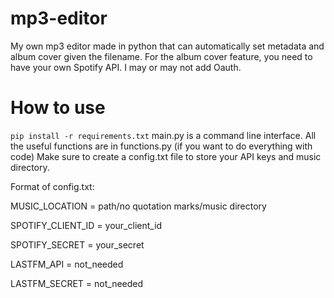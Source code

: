 # mp3-editor
My own mp3 editor made in python that can automatically set metadata and album cover given the filename. For the album cover feature, you need to have your own Spotify API. I may or may not add Oauth.


# How to use
`pip install -r requirements.txt`
main.py is a command line interface.
All the useful functions are in functions.py (if you want to do everything with code)
Make sure to create a config.txt file to store your API keys and music directory.

Format of config.txt:

MUSIC_LOCATION = path/no quotation marks/music directory

SPOTIFY_CLIENT_ID = your_client_id

SPOTIFY_SECRET = your_secret

LASTFM_API = not_needed

LASTFM_SECRET = not_needed
